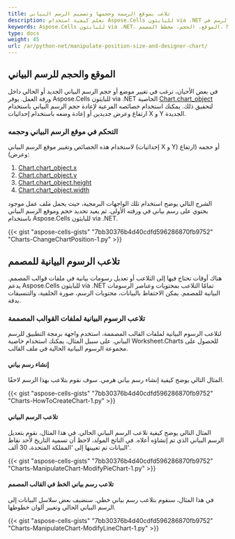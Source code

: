 ```yaml
---
title: تلاعب بموقع الرسمة وحجمها وتصميم الرسم البياني
description: تعلم كيفية استخدام Aspose.Cells للبايثون via .NET للتلاعب بشكل فعال بموقع وحجم ومخطط الرسم في Microsoft Excel. سيرينا دليلنا كيفية تعديل هذه الخصائص لتحسين التنسيق والتصور.
keywords: Aspose.Cells للبايثون via .NET، الموقع، الحجم، مخطط المصمم، Microsoft Excel، التخطيط، التصور.
type: docs
weight: 45
url: /ar/python-net/manipulate-position-size-and-designer-chart/
---
```


## **الموقع والحجم للرسم البياني**
في بعض الأحيان، ترغب في تغيير موضع أو حجم الرسم البياني الجديد أو الحالي داخل ورقة العمل. يوفر Aspose.Cells للبايثون via .NET الخاصية [Chart.chart_object](https://reference.aspose.com/cells/python-net/aspose.cells.charts/chart/chart_object) لتحقيق ذلك. يمكنك استخدام خصائصه الفرعية لإعادة حجم الرسم البياني باستخدام ارتفاع وعرض جديدين أو إعادة وضعه باستخدام إحداثيات X و Y الجديدة.
### **التحكم في موقع الرسم البياني وحجمه**
لاستخدام هذه الخصائص وتغيير موقع الرسم البياني (إحداثيات X و Y) أو حجمه (ارتفاع وعرض):

1. [Chart.chart_object.x](https://reference.aspose.com/cells/python-net/aspose.cells.drawing/shape/x)
1. [Chart.chart_object.y](https://reference.aspose.com/cells/python-net/aspose.cells.drawing/shape/y)
1. [Chart.chart_object.height](https://reference.aspose.com/cells/python-net/aspose.cells.drawing/shape/height)
1. [Chart.chart_object.width](https://reference.aspose.com/cells/python-net/aspose.cells.drawing/shape/width)

الشرح التالي يوضح استخدام تلك الواجهات البرمجية، حيث يحمل ملف عمل موجود يحتوي على رسم بياني في ورقته الأولى. ثم يعيد تحديد حجم وموقع الرسم البياني باستخدام Aspose.Cells للبايثون via .NET.



{{< gist "aspose-cells-gists" "7bb30376b4d40cdfd596286870fb9752" "Charts-ChangeChartPosition-1.py" >}}
## **تلاعب الرسوم البيانية للمصمم**
هناك أوقات تحتاج فيها إلى التلاعب أو تعديل رسومات بيانية في ملفات قوالب المصمم. يدعم Aspose.Cells للبايثون via .NET تمامًا التلاعب بمحتويات وعناصر الرسومات البيانية للمصمم. يمكن الاحتفاظ بالبيانات، محتويات الرسم، صورة الخلفية، والتنسيقات بدقة.
### **تلاعب الرسوم البيانية لملفات القوالب المصممة**
لتلاعب الرسوم البيانية لملفات القالب المصممة، استخدم واجهة برمجة التطبيق للرسم البياني. على سبيل المثال، يمكنك استخدام خاصية Worksheet.Charts للحصول على مجموعة الرسوم البيانية الحالية في ملف القالب.
#### **إنشاء رسم بياني**
المثال التالي يوضح كيفية إنشاء رسم بياني هرمي. سوف نقوم بتلاعب بهذا الرسم لاحقًا.



{{< gist "aspose-cells-gists" "7bb30376b4d40cdfd596286870fb9752" "Charts-HowToCreateChart-1.py" >}}
#### **تلاعب الرسم البياني**
المثال التالي يوضح كيفية تلاعب الرسم البياني الحالي. في هذا المثال، نقوم بتعديل الرسم البياني الذي تم إنشاؤه أعلاه. في الناتج المولد، لاحظ أن تسمية التاريخ لأحد نقاط البيانات تم تعيينها إلى 'المملكة المتحدة، 30 ألف'.



{{< gist "aspose-cells-gists" "7bb30376b4d40cdfd596286870fb9752" "Charts-ManipulateChart-ModifyPieChart-1.py" >}}
#### **تلاعب رسم بياني الخط في القالب المصمم**
في هذا المثال، سنقوم بتلاعب رسم بياني خطي. سنضيف بعض سلاسل البيانات إلى الرسم البياني الحالي وتغيير ألوان خطوطها.



{{< gist "aspose-cells-gists" "7bb30376b4d40cdfd596286870fb9752" "Charts-ManipulateChart-ModifyLineChart-1.py" >}}

